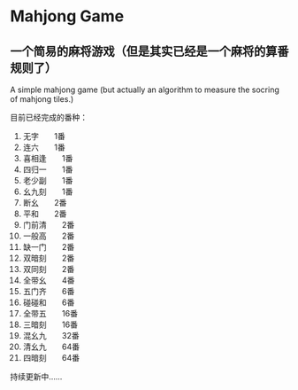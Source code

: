 # Mahjong Game

## 一个简易的麻将游戏（但是其实已经是一个麻将的算番规则了）  
A simple mahjong game (but actually an algorithm to measure the socring of mahjong tiles.)   

目前已经完成的番种：  
1. 无字&emsp;&emsp;1番   
2. 连六&emsp;&emsp;1番
3. 喜相逢&emsp;&emsp;1番
4. 四归一&emsp;&emsp;1番
5. 老少副&emsp;&emsp;1番
6. 幺九刻&emsp;&emsp;1番
7. 断幺&emsp;&emsp;2番
8. 平和&emsp;&emsp;2番
9. 门前清&emsp;&emsp;2番
10. 一般高&emsp;&emsp;2番
11. 缺一门&emsp;&emsp;2番
12. 双暗刻&emsp;&emsp;2番
13. 双同刻&emsp;&emsp;2番
14. 全带幺&emsp;&emsp;4番
15. 五门齐&emsp;&emsp;6番
16. 碰碰和&emsp;&emsp;6番
17. 全带五&emsp;&emsp;16番
18. 三暗刻&emsp;&emsp;16番
19. 混幺九&emsp;&emsp;32番
20. 清幺九&emsp;&emsp;64番
21. 四暗刻&emsp;&emsp;64番

持续更新中……

